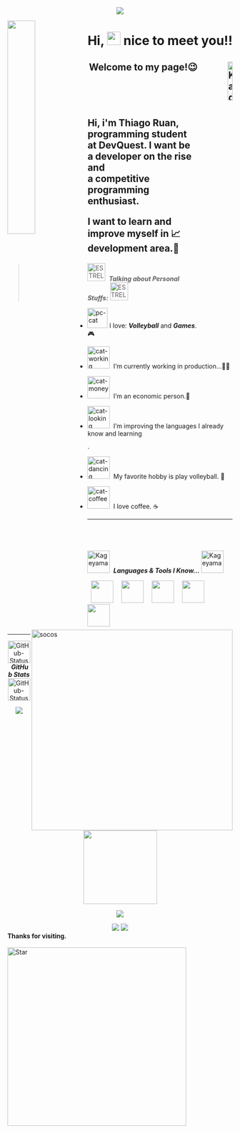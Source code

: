 
<p align="center"> 
  <img src="https://profile-counter.glitch.me/TheYunoh/count.svg" />
</p>

<img align="left" src="https://pa1.narvii.com/6396/d9d792a75e84e3cf3c5b5a543024f1b33da1bf39_hq.gif" alt=""  width="35%"/>

<h1 align="right">Hi, <img src="https://raw.githubusercontent.com/kaueMarques/kaueMarques/master/hi.gif" height="30px"> nice to meet you!! <br>
</h1>

<h2 align="right" >
  <img align="right"  padding-bottom"20px" src="https://i.pinimg.com/originals/6b/e5/40/6be5401d00c595e1b792aebcf129aaa4.gif" alt="Kageyama em quadra" width="15%">
  Welcome to my page!😉
  <h2>
    
<p align="right">

<br>
<br>
    
Hi, i'm Thiago Ruan, <br> programming student at DevQuest.
I want be a developer on the rise and <br> a competitive programming enthusiast.

I want to learn and improve myself in 📈 <br>
development area.🚀
  
</p>
 </h1>

 > <img src="https://media.giphy.com/media/ObNTw8Uzwy6KQ/giphy.gif" alt="ESTRELA1" width="40"> &nbsp;***Talking about Personal Stuffs:***  <img       src="https://media.giphy.com/media/ObNTw8Uzwy6KQ/giphy.gif" alt="ESTRELA2" width="40"> &nbsp;
 <img align="right" margin-bottom=10px width=450px alt="socos" src="https://media4.giphy.com/media/XP3c8dMALpHxK/giphy.gif?cid=ecf05e47x3qsfojbk9ebu7x5txuj6lzxt8ygee0bijf9ws6t&rid=giphy.gif&ct=g" />

  
-  <img src="https://media.giphy.com/media/JIX9t2j0ZTN9S/giphy.gif" alt="pc-cat" width="45">&nbsp;I love: ***Volleyball*** and ***Games***.🎮
- <img src="https://media.giphy.com/media/9Jk5uq2FFETYYNtCjg/giphy.gif" alt="cat-working" width="50"> &nbsp;I’m currently working in production...🧑‍🏭
- <img src="https://media.giphy.com/media/fikiml0dKfRQ2ZS08E/giphy.gif" alt="cat-money" width="50"> &nbsp;I’m an economic person.💸
- <img src="https://media.giphy.com/media/H1SUKAcBubpIe2C7AE/giphy.gif" alt="cat-looking" width="50"> &nbsp;I’m improving the languages I already know and learning <code> <img height="12" src="https://cdn.jsdelivr.net/gh/devicons/devicon/icons/javascript/javascript-plain.svg"> </code>.
- <img src="https://media.giphy.com/media/KOUC1bovOpRANRFrVW/giphy.gif" alt="cat-dancing" width="50"> &nbsp;My favorite hobby is play volleyball. 🏐
- <img src="https://media3.giphy.com/media/KfYq6gFR5hOQ9nbCgO/source.gif" alt="cat-coffee" width="50"> &nbsp;I love coffee. ☕

  <hr/>
     <h1 align="center">  
 <br/>

                                                                                                                                                    
 <img  src="https://media1.tenor.com/images/008d440612fa8a5f2df90b8887230bcb/tenor.gif?itemid=17217621" alt="Kageyama" width="50"> &nbsp;***Languages & Tools I Know...***
   <img src="https://media1.tenor.com/images/008d440612fa8a5f2df90b8887230bcb/tenor.gif?itemid=17217621" alt="Kageyama" width="50"> &nbsp;
<p align="left"><code> <img height="50" src="https://cdn.jsdelivr.net/gh/devicons/devicon/icons/html5/html5-plain.svg"> </code>
<code> <img height="50" src="https://cdn.jsdelivr.net/gh/devicons/devicon/icons/css3/css3-plain.svg"> </code>
<!-- <code> <img height="50" src="https://cdn.jsdelivr.net/gh/devicons/devicon/icons/javascript/javascript-plain.svg"> </code> -->
<code> <img height="50" src="https://upload.wikimedia.org/wikipedia/commons/thumb/3/3f/Git_icon.svg/1024px-Git_icon.svg.png"> </code>
<code> <img height="50" src="https://cdn.jsdelivr.net/gh/devicons/devicon/icons/github/github-original-wordmark.svg"> </code>
<code> <img height="50" src="https://cdn.jsdelivr.net/gh/devicons/devicon/icons/vscode/vscode-original-wordmark.svg"> </code>
  
 </p>
<hr>
  

<p  align="center">
 <img src="https://media.giphy.com/media/5fZ2QY1vicwbsWkFXd/giphy.gif" width="50px" alt="GitHub-Status"/>&nbsp;<i><b>GitHub Stats</b></i><img src="https://media.giphy.com/media/5fZ2QY1vicwbsWkFXd/giphy.gif" width="50px" alt="GitHub-Status"/>
 </p>

 
 <p align="center" >
 
   <img src="https://github-readme-stats.vercel.app/api/top-langs/?username=TheYunoh&layout=compact&theme=chartreuse-dark"/>
  
   <img src="https://github-readme-streak-stats.herokuapp.com/?user=TheYunoh&theme=chartreuse-dark&count_private=true&show_icons=true&title_color=6e40c9&icon_color=6e40c9&line_height=10" height ="165"/>
  <br/>
</p>
       
  <p align="center" >
    <img src="https://github-profile-trophy.vercel.app/?username=TheYunoh&row=1&theme=dracula"/>
  <br/>
</p>
 
 <div align="center">
  <a href="https://instagram.com/thiagoruanf" target="_blank"><img src="https://img.shields.io/badge/-Instagram-%23E4405F?style=for-the-badge&logo=instagram&logoColor=white" target="_blank"></a>
<!--  <a href="https://discord.gg/5DVhGKVf4h" target="_blank"><img src="https://img.shields.io/badge/Discord-7289DA?style=for-the-badge&logo=discord&logoColor=white" target="_blank"></a>  -->
  <a href = "thiago.ruan25@gmail.com"><img src="https://img.shields.io/badge/-Gmail-%23333?style=for-the-badge&logo=gmail&logoColor=white" target="_blank"></a>
<!--   <a href="https://www.linkedin.com/in/ricardohdias" target="_blank"><img src="https://img.shields.io/badge/-LinkedIn-%230077B5?style=for-the-badge&logo=linkedin&logoColor=white" target="_blank"></a>  -->
       </div> 
       
 <div align="left" fonty-size"100px"><strong>Thanks for visiting.</strong> <br><br>
  <img align="left" src="https://media1.giphy.com/media/VIiahZxXYk6e4/giphy.gif?cid=ecf05e47x3qsfojbk9ebu7x5txuj6lzxt8ygee0bijf9ws6t&rid=giphy.gif&ct=g" alt="Star" width="400">
</div>
